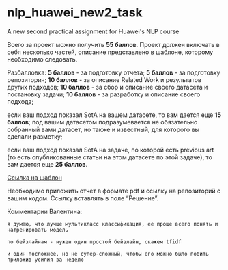 # nlp_huawei_new2_task
A new second practical assignment for Huawei's NLP course

Всего за проект можно получить **55 баллов**. Проект должен включать в себя несколько частей, описание представлено в шаблоне, которому необходимо следовать. 

Разбалловка:
**5 баллов** - за подготовку отчета;
**5 баллов** - за подготовку репозитория;
**10 баллов** - за описание Related Work и результатов других подходов;
**10 баллов** - за сбор и описание своего датасета и постановку задачи;
**10 баллов** - за разработку и описание своего подхода;

если ваш подход показал SotA на вашем датасете, то вам дается еще **15 баллов**; под вашим датасетом подразумевается не обязательно собранный вами датасет, но также и известный, для которого вы сделали разметку;

если ваш подход показал SotA на задаче, по которой есть previous art (то есть опубликованные статьи на этом датасете по этой задаче), то вам дается еще **25 баллов**.

[Ссылка на шаблон](https://www.overleaf.com/read/vyqdnhjfjnwh)

Необходимо приложить отчет в формате pdf и ссылку на репозиторий с вашим кодом. Ссылку вставлять в поле “Решение”.

Комментарии Валентина:
```
я думаю, что лучше мультикласс классификация, ее проще всего понять и натренировать модель

по бейзлайнам - нужен один простой бейзлайн, скажем tfidf

и один посложнее, но не супер-сложный, чтобы его можно было побить приложив усилия за неделю
```
